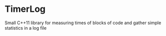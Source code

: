 # TimerLog
Small C++11 library for measuring times of blocks of code and gather simple statistics in a log file
